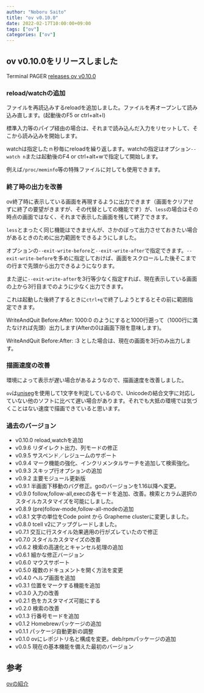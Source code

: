 ```yaml
---
author: "Noboru Saito"
title: "ov v0.10.0"
date: 2022-02-17T10:00:00+09:00
tags: ["ov"]
categories: ["ov"]
---
```


## ov v0.10.0をリリースしました

Terminal PAGER [releases ov v0.10.0](https://github.com/noborus/ov/releases/tag/v0.10.0)

### reload/watchの追加

ファイルを再読込みするreloadを追加しました。ファイルを再オープンして読み込み直します。(起動後のF5 or ctrl+alt+l)

標準入力等のパイプ経由の場合は、それまで読み込んだ入力をリセットして、そこから読み込みを開始します。

watchは指定したｎ秒毎にreloadを繰り返します。watchの指定はオプション`--watch n`または起動後のF4 or ctrl+alt+wで指定して開始します。

例えば`/proc/meminfo`等の特殊ファイルに対しても使用できます。

### 終了時の出力を改善

ov終了時に表示している画面を再現するように出力できます（画面をクリアせずに終了の要望がきますが、その代替としての機能です）が、`less`の場合はその時点の画面ではなく、それまで表示した画面を残して終了できます。

`less`とまったく同じ機能はできませんが、さかのぼって出力させておきたい場合があるときのために出力範囲をできるようにしました。

オプションの`--exit-write-before`と`--exit-write-after`で指定できます。`--exit-write-before`を多めに指定しておけば、画面をスクロールした後そこまでの行まで先頭から出力できるようになります。

また逆に`--exit-write-after`を3行等少なく指定すれば、現在表示している画面の上から3行目までのように少なく出力できます。

これは起動した後終了するときに`ctrl+q`で終了しようとするとその前に範囲指定できます。

WriteAndQuit Before:After: 1000:0 のようにすると1000行遡って（1000行に満たなければ先頭）出力します(Afterの0は画面下限を意味します)。

WriteAndQuit Before:After: :3 とした場合は、現在の画面を3行のみ出力します。

### 描画速度の改善

環境によって表示が遅い場合があるようなので、描画速度を改善しました。

`ov`は[uniseg](https://github.com/rivo/uniseg)を使用して1文字を判定しているので、Unicodeの結合文字に対応していない他のソフトに比べて遅い場合があります。それでも大抵の環境では気づくことはない速度で描画できていると思います。

### 過去のバージョン

* v0.10.0 reload,watchを追加
* v0.9.6 リダイレクト出力、列モードの修正
* v0.9.5 サスペンド／レジュームのサポート
* v0.9.4 マーク機能の強化、インクリメンタルサーチを追加して検索強化。
* v0.9.3 スキップ行オプションの追加
* v0.9.2 主要モジュール更新版
* v0.9.1 半画面下移動のバグ修正。goのバージョンを1.16以降へ変更。
* v0.9.0 follow,follow-all,execの各モードを追加、改善。検索とカラム選択のスタイルカスタマイズを可能にしました。
* v0.8.9 (pre)follow-mode,follow-all-modeの追加
* v0.8.1 文字の単位をCode point から Grapheme clusterに変更しました。
* v0.8.0 tcell v2にアップグレードしました。
* v0.7.1 交互に行スタイル効果適用の行がズレていたので修正
* v0.7.0 スタイルカスタマイズの改善
* v0.6.2 検索の高速化とキャンセル処理の追加
* v0.6.1 細かな修正バージョン
* v0.6.0 マウスサポート
* v0.5.0 複数のドキュメントを開く方法を変更
* v0.4.0 ヘルプ画面を追加
* v0.3.1 位置をマークする機能を追加
* v0.3.0 入力の改善
* v0.2.1 色をカスタマイズ可能にする
* v0.2.0 検索の改善
* v0.1.3 行番号モードを追加
* v0.1.2 Homebrewパッケージの追加
* v0.1.1 パッケージ自動更新の調整
* v0.1.0 ovにレポジトリ名と構成を変更。deb/rpmパッケージの追加
* v0.0.5 現在の基本機能を備えた最初のバージョン

## 参考

[ovの紹介](/ov/)
